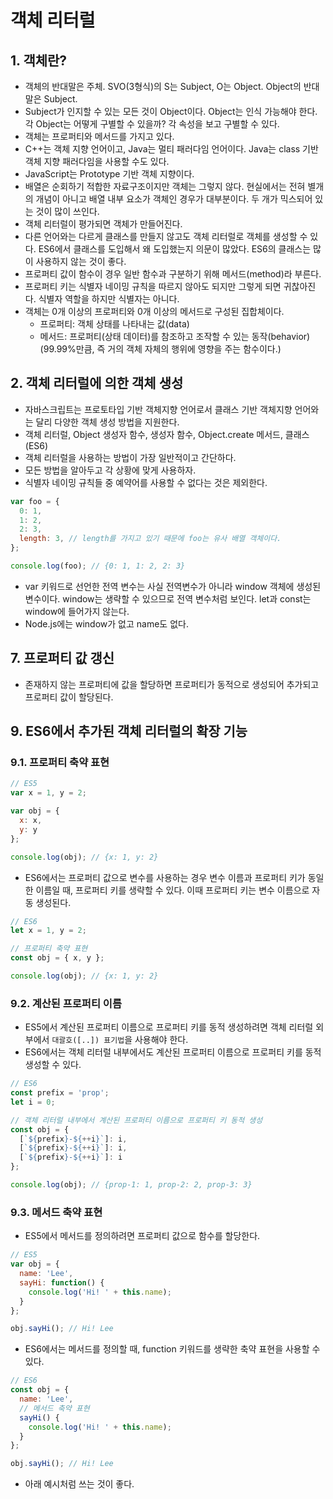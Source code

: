 # 객체 리터럴
## 1. 객체란?
- 객체의 반대말은 주체. SVO(3형식)의 S는 Subject, O는 Object. Object의 반대말은 Subject. 
- Subject가 인지할 수 있는 모든 것이 Object이다. Object는 인식 가능해야 한다. 각 Object는 어떻게 구별할 수 있을까? 각 속성을 보고 구별할 수 있다. 
- 객체는 프로퍼티와 메서드를 가지고 있다.
- C++는 객체 지향 언어이고, Java는 멀티 패러다임 언어이다. Java는 class 기반 객체 지향 패러다임을 사용할 수도 있다. 
- JavaScript는 Prototype 기반 객체 지향이다. 
- 배열은 순회하기 적합한 자료구조이지만 객체는 그렇지 않다. 현실에서는 전혀 별개의 개념이 아니고 배열 내부 요소가 객체인 경우가 대부분이다. 두 개가 믹스되어 있는 것이 많이 쓰인다.
- 객체 리터럴이 평가되면 객체가 만들어진다.
- 다른 언어와는 다르게 클래스를 만들지 않고도 객체 리터럴로 객체를 생성할 수 있다. ES6에서 클래스를 도입해서 왜 도입했는지 의문이 많았다. ES6의 클래스는 많이 사용하지 않는 것이 좋다. 
- 프로퍼티 값이 함수이 경우 일반 함수과 구분하기 위해 메서드(method)라 부른다.
- 프로퍼티 키는 식별자 네이밍 규칙을 따르지 않아도 되지만 그렇게 되면 귀찮아진다. 식별자 역할을 하지만 식별자는 아니다. 
- 객체는 0개 이상의 프로퍼티와 0개 이상의 메서드로 구성된 집합체이다.
  - 프로퍼티: 객체 상태를 나타내는 값(data)
  - 메서드: 프로퍼티(상태 데이터)를 참조하고 조작할 수 있는 동작(behavior) (99.99%만큼, 즉 거의 객체 자체의 행위에 영향을 주는 함수이다.)

## 2. 객체 리터럴에 의한 객체 생성
- 자바스크립트는 프로토타입 기반 객체지향 언어로서 클래스 기반 객체지향 언어와는 달리 다양한 객체 생성 방법을 지원한다. 
- 객체 리터럴, Object 생성자 함수, 생성자 함수, Object.create 메서드, 클래스(ES6)
- 객체 리터럴을 사용하는 방법이 가장 일반적이고 간단하다.
- 모든 방법을 알아두고 각 상황에 맞게 사용하자.
- 식별자 네이밍 규칙들 중 예약어를 사용할 수 없다는 것은 제외한다.

```js
var foo = {
  0: 1,
  1: 2,
  2: 3,
  length: 3, // length를 가지고 있기 때문에 foo는 유사 배열 객체이다. 
};

console.log(foo); // {0: 1, 1: 2, 2: 3}
```
- var 키워드로 선언한 전역 변수는 사실 전역변수가 아니라 window 객체에 생성된 변수이다. window는 생략할 수 있으므로 전역 변수처럼 보인다. let과 const는 window에 들어가지 않는다.
- Node.js에는 window가 없고 name도 없다. 

## 7. 프로퍼티 값 갱신
- 존재하지 않는 프로퍼티에 값을 할당하면 프로퍼티가 동적으로 생성되어 추가되고 프로퍼티 값이 할당된다. 

## 9. ES6에서 추가된 객체 리터럴의 확장 기능
### 9.1. 프로퍼티 축약 표현
```js
// ES5
var x = 1, y = 2;

var obj = {
  x: x,
  y: y
};

console.log(obj); // {x: 1, y: 2}
```
- ES6에서는 프로퍼티 값으로 변수를 사용하는 경우 변수 이름과 프로퍼티 키가 동일한 이름일 때, 프로퍼티 키를 생략할 수 있다. 이때 프로퍼티 키는 변수 이름으로 자동 생성된다.

```js
// ES6
let x = 1, y = 2;

// 프로퍼티 축약 표현
const obj = { x, y };

console.log(obj); // {x: 1, y: 2}
```

### 9.2. 계산된 프로퍼티 이름
- ES5에서 계산된 프로퍼티 이름으로 프로퍼티 키를 동적 생성하려면 객체 리터럴 외부에서 `대괄호([..]) 표기법`을 사용해야 한다.
- ES6에서는 객체 리터럴 내부에서도 계산된 프로퍼티 이름으로 프로퍼티 키를 동적 생성할 수 있다.
```js
// ES6
const prefix = 'prop';
let i = 0;

// 객체 리터럴 내부에서 계산된 프로퍼티 이름으로 프로퍼티 키 동적 생성
const obj = {
  [`${prefix}-${++i}`]: i,
  [`${prefix}-${++i}`]: i,
  [`${prefix}-${++i}`]: i
};

console.log(obj); // {prop-1: 1, prop-2: 2, prop-3: 3}
```

### 9.3. 메서드 축약 표현
- ES5에서 메서드를 정의하려면 프로퍼티 값으로 함수를 할당한다.
```js
// ES5
var obj = {
  name: 'Lee',
  sayHi: function() {
    console.log('Hi! ' + this.name);
  }
};

obj.sayHi(); // Hi! Lee
```
- ES6에서는 메서드를 정의할 때, function 키워드를 생략한 축약 표현을 사용할 수 있다. 
```js
// ES6
const obj = {
  name: 'Lee',
  // 메서드 축약 표현
  sayHi() {
    console.log('Hi! ' + this.name);
  }
};

obj.sayHi(); // Hi! Lee
```
- 아래 예시처럼 쓰는 것이 좋다.
